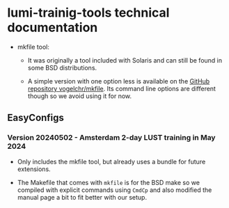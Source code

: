 # lumi-trainig-tools technical documentation

-   mkfile tool:   

    -   It was originally a tool included with Solaris and can still be found in some
        BSD distributions.
  
    -   A simple version with one option less is available on the
        [GitHub repository vogelchr/mkfile](https://github.com/vogelchr/mkfile).
        Its command line options are different though so we avoid using it for now.

## EasyConfigs

### Version 20240502 - Amsterdam 2-day LUST training in May 2024

-   Only includes the mkfile tool, but already uses a bundle for future
    extensions.

-   The Makefile that comes with `mkfile` is for the BSD make so we compiled
    with explicit commands using `CmdCp` and also modified the manual page a
    bit to fit better with our setup. 
